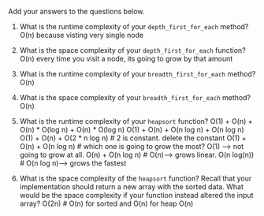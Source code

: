 Add your answers to the questions below.

1. What is the runtime complexity of your `depth_first_for_each` method?
O(n) because visting very single node

2. What is the space complexity of your `depth_first_for_each` function?
O(n) every time you visit a node, its going to grow by that amount

3. What is the runtime complexity of your `breadth_first_for_each` method?
O(n)

4. What is the space complexity of your `breadth_first_for_each` method?
O(n)

5. What is the runtime complexity of your `heapsort` function?
O(1) + O(n) + O(n) * O(log n) + O(n) * O(log n)
O(1) + O(n) + O(n log n) + O(n log n)
O(1) + O(n) + O(2 * n log n)    # 2 is constant. delete the constant
O(1) + O(n) + O(n log n)        # which one is going to grow the most? O(1) --> not going to grow at all.
O(n) + O(n log n)               # O(n)--> grows linear. 
O(n log(n))                     # O(n log n)--> grows the fastest

6. What is the space complexity of the `heapsort` function? Recall that your implementation should return a new array with the sorted data. What would be the space complexity if your function instead altered the input array?
O(2n)       # O(n) for sorted and O(n) for heap
O(n)